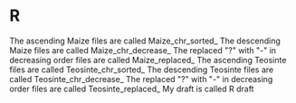 # R
The ascending Maize files are called Maize_chr_sorted_
The descending Maize files are called Maize_chr_decrease_
The replaced "?" with "-" in decreasing order files are called Maize_replaced_
The ascending Teosinte files are called Teosinte_chr_sorted_
The descending Teosinte files are called Teosinte_chr_decrease_
The replaced "?" with "-" in decreasing order files are called Teosinte_replaced_
My draft is called R draft

